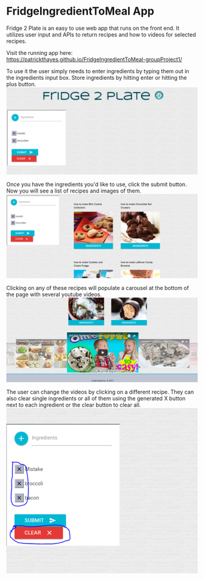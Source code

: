 # FridgeIngredientToMeal App

Fridge 2 Plate is an easy to use web app that runs on the front end. It utilizes user input and APIs to return recipes and how to videos for selected recipes.

Visit the running app here: https://patrickthayes.github.io/FridgeIngredientToMeal-groupProject1/

To use it the user simply needs to enter ingredients by typing them out in the ingredients input box.
Store ingredients by hitting enter or hitting the plus button. 
![img](/assets/images/fridge2Plate1.PNG)


Once you have the ingredients you'd like to use, click the submit button. Now you will see a list of recipes and images of them.
![img](/assets/images/fridge2Plate2.PNG)


Clicking on any of these recipes will populate a carousel at the bottom of the page with several youtube videos.
![img](/assets/images/fridge2Plate3.PNG)


The user can change the videos by clicking on a different recipe. 
They can also clear single ingredients or all of them using the generated X button next to each ingredient or the clear button to clear all.
![img](/assets/images/fridge2Plate4.PNG)


